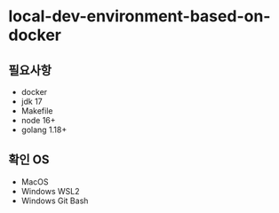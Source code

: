 # local-dev-environment-based-on-docker

## 필요사항

- docker
- jdk 17
- Makefile
- node 16+
- golang 1.18+

## 확인 OS

- MacOS
- Windows WSL2
- Windows Git Bash
